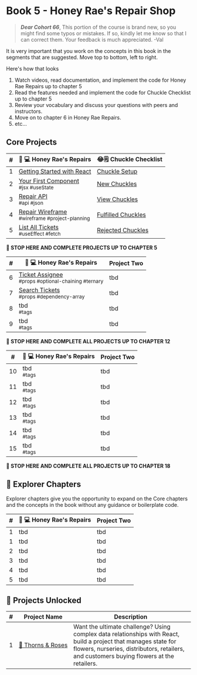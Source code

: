 # Book 5 - Honey Rae's Repair Shop
> ***Dear Cohort 66***, This portion of the course is brand new, so you might find some typos or mistakes. If so, kindly let me know so that I can correct them. Your feedback is much appreciated. -Val

It is very important that you work on the concepts in this book in the segments that are suggested.
Move top to bottom, left to right. 


Here's how that looks

1. Watch videos, read documentation, and implement the code for Honey Rae Repairs up to chapter 5
2. Read the features needed and implement the code for Chuckle Checklist up to chapter 5
3. Review your vocabulary and discuss your questions with peers and instructors.
4. Move on to chapter 6 in Honey Rae Repairs.
5. etc...

## Core Projects

| # | 🍯 💻 Honey Rae's Repairs | 😂🗒 Chuckle Checklist |
|--|--|--|
| 1 | [Getting Started with React](./chapters/REACT_BASICS.md) | [Chuckle Setup](./chapters/CHUCKLE_SETUP.md) |
| 2 | [Your First Component](./chapters/REPAIR_FIRST_COMPONENT.md) <br/> <sub style="font-size:0.85rem;">#jsx #useState</sub>| [New Chuckles](./chapters/CHUCKLE_CREATE.md) |
| 3 | [Repair API](./chapters/REPAIR_API.md) <br/> <sub style="font-size:0.85rem;">#api #json</sub> | [View Chuckles](./chapters/CHUCKLE_READ.md) |
| 4 | [Repair Wireframe](./chapters/REPAIR_WIREFRAME.md) <br/> <sub style="font-size:0.85rem;">#wireframe #project-planning</sub> | [Fulfilled Chuckles](./chapters/CHUCKLE_UPDATE.md) |
| 5 | [List All Tickets](./chapters/REPAIR_ALL_TICKETS.md) <br/> <sub style="font-size:0.85rem;">#useEffect #fetch</sub> | [Rejected Chuckles](./chapters/CHUCKLE_DELETE.md) | 

**🧨 STOP HERE AND COMPLETE PROJECTS UP TO CHAPTER 5**

| # | 🍯 💻 Honey Rae's Repairs | Project Two |
|--|--|--|
| 6 | [Ticket Assignee](./chapters/REPAIR_TICKET_ASSIGNEE.md) <br/> <sub style="font-size:0.85rem;">#props #optional-chaining #ternary</sub> | tbd |
| 7 | [Search Tickets](./chapters/REPAIR_SEARCH_TICKETS.md) <br/> <sub style="font-size:0.85rem;">#props #dependency-array</sub> | tbd |
| 8 | tbd <br/> <sub style="font-size:0.85rem;">#tags</sub> | tbd |
| 9 | tbd <br/> <sub style="font-size:0.85rem;">#tags</sub> | tbd |

**🧨 STOP HERE AND COMPLETE ALL PROJECTS UP TO CHAPTER 12**

| # | 🍯 💻 Honey Rae's Repairs | Project Two |
|--|--|--|
| 10 | tbd <br/> <sub style="font-size:0.85rem;">#tags</sub> | tbd |
| 11 | tbd <br/> <sub style="font-size:0.85rem;">#tags</sub> | tbd |
| 12 | tbd <br/> <sub style="font-size:0.85rem;">#tags</sub> | tbd |
| 13 | tbd <br/> <sub style="font-size:0.85rem;">#tags</sub> | tbd |
| 14 | tbd <br/> <sub style="font-size:0.85rem;">#tags</sub> | tbd |
| 15 | tbd <br/> <sub style="font-size:0.85rem;">#tags</sub> | tbd |

**🧨 STOP HERE AND COMPLETE ALL PROJECTS UP TO CHAPTER 18**

## 🧭 Explorer Chapters

Explorer chapters give you the opportunity to expand on the Core chapters and the concepts in the book without any guidance or boilerplate code.

| # | 🍯 💻 Honey Rae's Repairs | Project Two |
|--|--|--|
| 1 | tbd | tbd |
| 1 | tbd | tbd |
| 2 | tbd | tbd |
| 3 | tbd | tbd |
| 4 | tbd | tbd |
| 5 | tbd | tbd |

## 🔐 Projects Unlocked

| # | Project&nbsp;Name | Description |
|--|--|--|
|1| [🌹&nbsp;Thorns&nbsp;&amp;&nbsp;Roses](../projects/tier-5/thorns-roses/) | Want the ultimate challenge? Using complex data relationships with React, build a project that manages state for flowers, nurseries, distributors, retailers, and customers buying flowers at the retailers. |